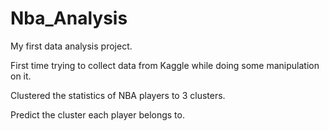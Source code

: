 # Nba_Analysis
My first data analysis project.

First time trying to collect data from Kaggle while doing some manipulation on it.

Clustered the statistics of NBA players to 3 clusters.

Predict the cluster each player belongs to.

